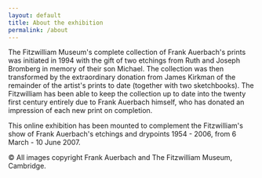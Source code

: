 ```yaml
---
layout: default
title: About the exhibition
permalink: /about
---
```


The Fitzwilliam Museum's complete collection of Frank Auerbach's prints was initiated in 1994 with the gift of two etchings from Ruth and Joseph Bromberg in memory of their son Michael. The collection was then transformed by the extraordinary donation from James Kirkman of the remainder of the artist's prints to date (together with two sketchbooks). The Fitzwilliam has been able to keep the collection up to date into the twenty first century entirely due to Frank Auerbach himself, who has donated an impression of each new print on completion.

This online exhibition has been mounted to complement the Fitzwilliam's show of Frank Auerbach's etchings and drypoints 1954 - 2006, from 6 March - 10 June 2007.

© All images copyright Frank Auerbach and The Fitzwilliam Museum, Cambridge.
